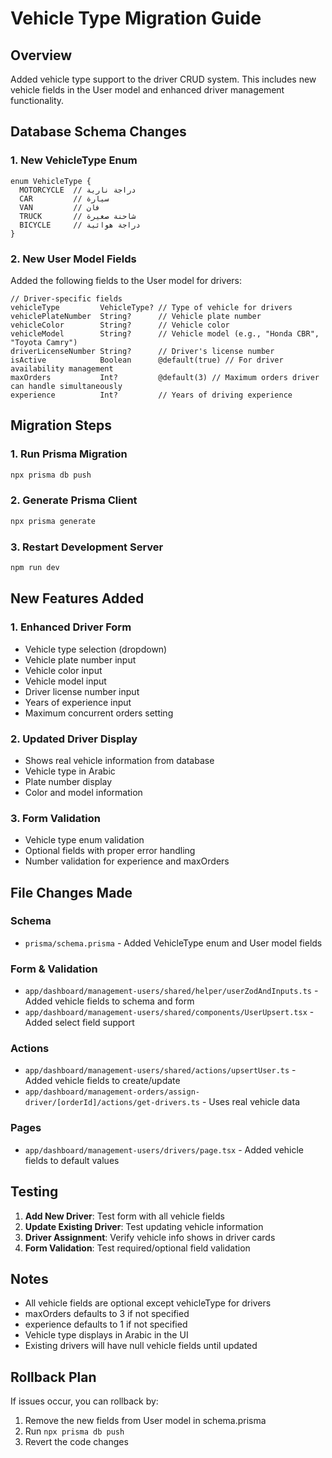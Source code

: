 # Vehicle Type Migration Guide

## Overview
Added vehicle type support to the driver CRUD system. This includes new vehicle fields in the User model and enhanced driver management functionality.

## Database Schema Changes

### 1. New VehicleType Enum
```prisma
enum VehicleType {
  MOTORCYCLE  // دراجة نارية
  CAR         // سيارة
  VAN         // فان
  TRUCK       // شاحنة صغيرة
  BICYCLE     // دراجة هوائية
}
```

### 2. New User Model Fields
Added the following fields to the User model for drivers:

```prisma
// Driver-specific fields
vehicleType         VehicleType? // Type of vehicle for drivers
vehiclePlateNumber  String?      // Vehicle plate number
vehicleColor        String?      // Vehicle color
vehicleModel        String?      // Vehicle model (e.g., "Honda CBR", "Toyota Camry")
driverLicenseNumber String?      // Driver's license number
isActive            Boolean      @default(true) // For driver availability management
maxOrders           Int?         @default(3) // Maximum orders driver can handle simultaneously
experience          Int?         // Years of driving experience
```

## Migration Steps

### 1. Run Prisma Migration
```bash
npx prisma db push
```

### 2. Generate Prisma Client
```bash
npx prisma generate
```

### 3. Restart Development Server
```bash
npm run dev
```

## New Features Added

### 1. Enhanced Driver Form
- Vehicle type selection (dropdown)
- Vehicle plate number input
- Vehicle color input
- Vehicle model input
- Driver license number input
- Years of experience input
- Maximum concurrent orders setting

### 2. Updated Driver Display
- Shows real vehicle information from database
- Vehicle type in Arabic
- Plate number display
- Color and model information

### 3. Form Validation
- Vehicle type enum validation
- Optional fields with proper error handling
- Number validation for experience and maxOrders

## File Changes Made

### Schema
- `prisma/schema.prisma` - Added VehicleType enum and User model fields

### Form & Validation
- `app/dashboard/management-users/shared/helper/userZodAndInputs.ts` - Added vehicle fields to schema and form
- `app/dashboard/management-users/shared/components/UserUpsert.tsx` - Added select field support

### Actions
- `app/dashboard/management-users/shared/actions/upsertUser.ts` - Added vehicle fields to create/update
- `app/dashboard/management-orders/assign-driver/[orderId]/actions/get-drivers.ts` - Uses real vehicle data

### Pages
- `app/dashboard/management-users/drivers/page.tsx` - Added vehicle fields to default values

## Testing

1. **Add New Driver**: Test form with all vehicle fields
2. **Update Existing Driver**: Test updating vehicle information
3. **Driver Assignment**: Verify vehicle info shows in driver cards
4. **Form Validation**: Test required/optional field validation

## Notes

- All vehicle fields are optional except vehicleType for drivers
- maxOrders defaults to 3 if not specified
- experience defaults to 1 if not specified
- Vehicle type displays in Arabic in the UI
- Existing drivers will have null vehicle fields until updated

## Rollback Plan

If issues occur, you can rollback by:
1. Remove the new fields from User model in schema.prisma
2. Run `npx prisma db push`
3. Revert the code changes 
